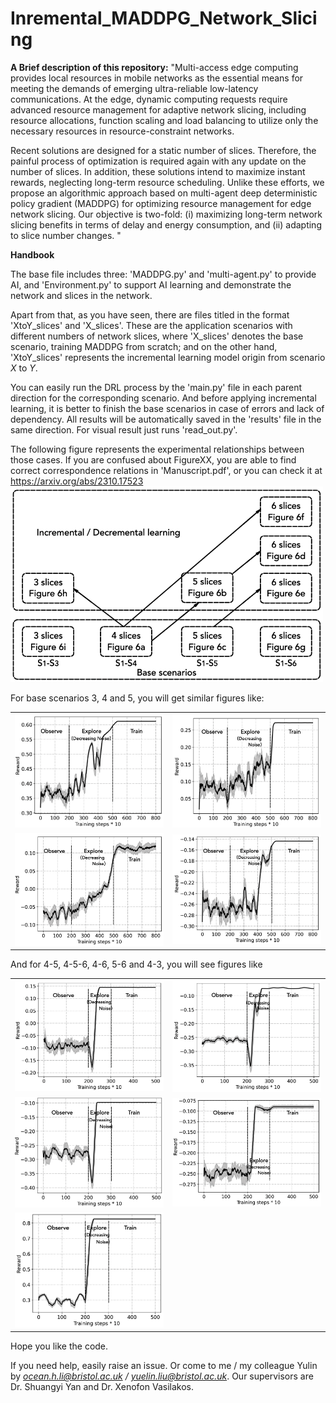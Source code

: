 # Inremental_MADDPG_Network_Slicing

**A Brief description of this repository:** "Multi-access edge computing provides local resources in mobile networks as the essential means for meeting the demands of emerging ultra-reliable low-latency communications. At the edge, dynamic computing requests require advanced resource management for adaptive network slicing, including resource allocations, function scaling and load balancing to utilize only the necessary resources in resource-constraint networks. 

Recent solutions are designed for a static number of slices. Therefore, the painful process of optimization is required again with any update on the number of slices. In addition, these solutions intend to maximize instant rewards, neglecting long-term resource scheduling. Unlike these efforts, we propose an algorithmic approach based on multi-agent deep deterministic policy gradient (MADDPG) for optimizing resource management for edge network slicing. Our objective is two-fold: (i) maximizing long-term network slicing benefits in terms of delay and energy consumption, and (ii) adapting to slice number changes. "

**Handbook** 

The base file includes three: 'MADDPG.py' and 'multi-agent.py' to provide AI, and 'Environment.py' to support AI learning and demonstrate the network and slices in the network.

Apart from that, as you have seen, there are files titled in the format 'XtoY_slices' and 'X_slices'. These are the application scenarios with different numbers of network slices, where 'X_slices' denotes the base scenario, training MADDPG from scratch; and on the other hand, 'XtoY_slices' represents the incremental learning model origin from scenario *X* to *Y*. 

You can easily run the DRL process by the 'main.py' file in each parent direction for the corresponding scenario. And before applying incremental learning, it is better to finish the base scenarios in case of errors and lack of dependency. All results will be automatically saved in the 'results' file in the same direction. For visual result just runs 'read_out.py'.

The following figure represents the experimental relationships between those cases. If you are confused about FigureXX, you are able to find correct correspondence relations in 'Manuscript.pdf', or you can check it at https://arxiv.org/abs/2310.17523
<img src="./Figures/relations.png" width="500" />

For base scenarios 3, 4 and 5, you will get similar figures like:

<table>
    <tr>
        <td><img src="./Figures/3.png" width="400" /></td>
        <td><img src="./Figures/4.png" width="400" /></td>
    </tr>
    <tr>
        <td><img src="./Figures/5.png" width="400" /></td>
        <td><img src="./Figures/6.png" width="400" /></td>
    </tr>
</table>


And for 4-5, 4-5-6, 4-6, 5-6 and 4-3, you will see figures like

<table>
    <tr>
        <td><img src="./Figures/4-5.png" width="400" /></td>
        <td><img src="./Figures/4-5-6.png" width="400" /></td>
    </tr>
    <tr>
        <td><img src="./Figures/4-6.png" width="400" /></td>
        <td><img src="./Figures/5-6.png" width="400" /></td>
    </tr>
    <tr>
        <td><img src="./Figures/4-3.png" width="400" /></td>
        <td></td>
    </tr>
</table>

Hope you like the code.

If you need help, easily raise an issue. Or come to me / my colleague Yulin by *ocean.h.li@bristol.ac.uk / yuelin.liu@bristol.ac.uk*.
Our supervisors are Dr. Shuangyi Yan and Dr. Xenofon Vasilakos.

